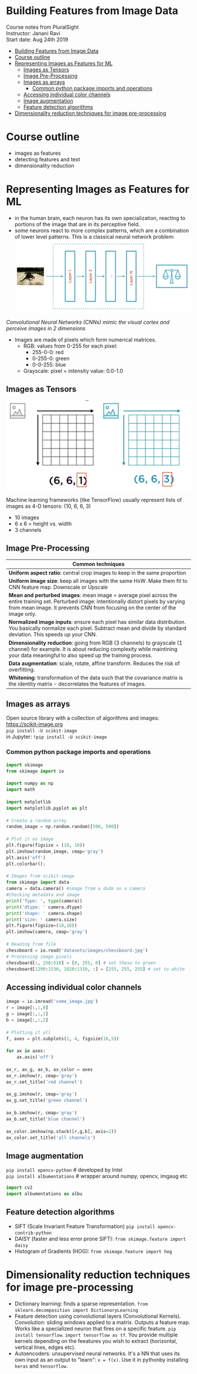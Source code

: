 # Building Features from Image Data
Course notes from PluralSight  
Instructor: Janani Ravi  
Start date: Aug 24th 2019

<!-- TOC -->

- [Building Features from Image Data](#building-features-from-image-data)
- [Course outline](#course-outline)
- [Representing Images as Features for ML](#representing-images-as-features-for-ml)
    - [Images as Tensors](#images-as-tensors)
    - [Image Pre-Processing](#image-pre-processing)
    - [Images as arrays](#images-as-arrays)
        - [Common python package imports and operations](#common-python-package-imports-and-operations)
    - [Accessing individual color channels](#accessing-individual-color-channels)
    - [Image augmentation](#image-augmentation)
    - [Feature detection algorithms](#feature-detection-algorithms)
- [Dimensionality reduction techniques for image pre-processing](#dimensionality-reduction-techniques-for-image-pre-processing)

<!-- /TOC -->

# Course outline
* images as features
* detecting features and text
* dimensionality reduction

# Representing Images as Features for ML
* in the human brain, each neuron has its own specialization, reacting to portions of the image that are in its perceptive field.
* some neurons react to more complex patterns, which are a combination of lower level patterns. This is a classical neural network problem:
![cnn](addons/cnn.png)

*Convolutional Neural Networks (CNNs) mimic the visual cortex and perceive images in 2 dimensions*

* Images are made of pixels which form numerical matrices.
    - RGB: values from 0-255 for each pixel:
        - 255-0-0: red
        - 0-255-0: green
        - 0-0-255: blue
    - Grayscale: pixel = intensity value: 0.0-1.0

## Images as Tensors

![image-tensors](addons/image-tensors.png)

Machine learning frameworks (like TensorFlow) usually represent lists of images as 4-D tensors: (10, 6, 6, 3)
* 10 images
* 6 x 6 = height vs. width
* 3 channels

## Image Pre-Processing
|Common techniques|
|-|
|**Uniform aspect ratio**: central crop images to keep in the same proportion|
|**Uniform image size**: keep all images with the same HxW. Make them fit to CNN feature map. Downscale or Upscale|
|**Mean and perturbed images**: mean image = average pixel across the entire training set. Perturbed image: intentionally distort pixels by varying from mean image. It prevents CNN from focusing on the center of the image only.|
|**Normalized image inputs**: ensure each pixel has similar data distribution. You basically normalize each pixel. Subtract mean and divide by standard deviation. This speeds up your CNN.|
|**Dimensionality reduction**: going from RGB (3 channels) to grayscale (1 channel) for example. It is about reducing complexity while maintining your data meaningful to also speed up the training process.|
|**Data augmentation**: scale, rotate, affine transform. Reduces the risk of overfitting.|
|**Whitening**: transformation of the data such that the covariance matrix is the identity matrix - decorrelates the features of images.|

## Images as arrays
Open source library with a collection of algorithms and images: https://scikit-image.org  
`pip install -U scikit-image`  
in Jupyter: `!pip install -U scikit-image`

### Common python package imports and operations
```python
import skimage
from skimage import io

import numpy as np
import math

import matplotlib
import matplotlib.pyplot as plt

# Create a random array
random_image = np.random.random([500, 500])

# Plot it as image
plt.figure(figsize = (10, 10))
plt.imshow(random_image, cmap='gray')
plt.axis('off')
plt.colorbar();

# Images from scikit-image
from skimage import data
camera = data.camera() #image from a dude on a camera
#Checking metadata and image
print('Type: ', type(camera))
print('dtype: ' camera.dtype)
print('shape: ' camera.shape)
print('size: ' camera.size)
plt.figure(figsize=(10,10))
plt.imshow(camera, cmap='gray')

# Reading from file
chessboard = io.read('datasets/images/chessboard.jpg')
# Processing image pixels
chessboard[:, 250:510] = [0, 255, 0] # set these to green
chessboard[1290:1530, 1020:1310, :] = [255, 255, 255] # set to white
```

## Accessing individual color channels
```python
image = io.imread('some_image.jpg')
r = image[:,:,0]
g = image[:,:,1]
b = image[:,:,2]

# Plotting it all
f, axes = plt.subplots(1, 4, figsize(16,5))

for ax in axes:
    ax.axis('off')

ax_r, ax_g, ax_b, ax_color = axes
ax_r.imshow(r, cmap='gray')
ax_r.set_title('red channel')

ax_g.imshow(r, cmap='gray')
ax_g.set_title('green channel')

ax_b.imshow(r, cmap='gray')
ax_b.set_title('blue channel')

ax_color.imshow(np.stack([r,g,b], axis=2))
ax_color.set_title('all channels')
```

## Image augmentation
`pip install opencv-python` # developed by Intel  
`pip install albumentations` # wrapper around numpy, opencv, imgaug etc

```python
import cv2
import albumentations as albu
```

## Feature detection algorithms
* SIFT (Scale Invariant Feature Transformation) `pip install opencv-contrib-python`
* DAISY (faster and less error prone SIFT): `from skimage.feature import daisy`
* Histogram of Gradients (HOG): `from skimage.feature import hog`

# Dimensionality reduction techniques for image pre-processing
* Dictionary learning: finds a sparse representation. `from sklearn.decomposition import DictionaryLearning`
* Feature detection using convolutional layers (Convolutional Kernels). Convolution: sliding windows applied to a matrix. Outputs a feature map. Works like a specialized neuron that fires on a specific feature. `pip install tensorflow`. `import tensorflow as tf`. You provide multiple kernels depending on the feeatures you wish to extract (horizontal, vertical lines, edges etc).
* Autoencoders: unsupervised neural networks. It's a NN that uses its own input as an output to "learn": `x = f(x)`. Use it in pythonby installing `keras` and `tensorflow`.



